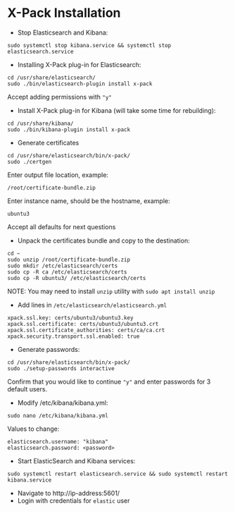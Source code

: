 # X-Pack Installation #

* Stop Elasticsearch and Kibana:
```
sudo systemctl stop kibana.service && systemctl stop elasticsearch.service
```
* Installing X-Pack plug-in for Elasticsearch:
```
cd /usr/share/elasticsearch/
sudo ./bin/elasticsearch-plugin install x-pack
```
Accept adding permissions with `"y"`

* Install X-Pack plug-in for Kibana (will take some time for rebuilding):
```
cd /usr/share/kibana/
sudo ./bin/kibana-plugin install x-pack
```
* Generate certificates
```
cd /usr/share/elasticsearch/bin/x-pack/
sudo ./certgen
```
Enter output file location, example:
```
/root/certificate-bundle.zip
```
Enter instance name, should be the hostname, example:
```
ubuntu3
```
Accept all defaults for next questions  

* Unpack the certificates bundle and copy to the destination: 
```
cd ~
sudo unzip /root/certificate-bundle.zip
sudo mkdir /etc/elasticsearch/certs
sudo cp -R ca /etc/elasticsearch/certs
sudo cp -R ubuntu3/ /etc/elasticsearch/certs
```
NOTE: You may need to install `unzip` utility with `sudo apt install unzip`

* Add lines in `/etc/elasticsearch/elasticsearch.yml`  
```
xpack.ssl.key: certs/ubuntu3/ubuntu3.key 
xpack.ssl.certificate: certs/ubuntu3/ubuntu3.crt 
xpack.ssl.certificate_authorities: certs/ca/ca.crt 
xpack.security.transport.ssl.enabled: true
```
* Generate passwords:
```
cd /usr/share/elasticsearch/bin/x-pack/
sudo ./setup-passwords interactive
```
Confirm that you would like to continue `"y"` and enter passwords for 3 default users.

* Modify /etc/kibana/kibana.yml:
```
sudo nano /etc/kibana/kibana.yml
```
Values to change:
```
elasticsearch.username: "kibana"
elasticsearch.password: <password>
```
* Start ElasticSearch and Kibana services:
```
sudo systemctl restart elasticsearch.service && sudo systemctl restart kibana.service   
```
* Navigate to http://ip-address:5601/
* Login with credentials for `elastic` user
